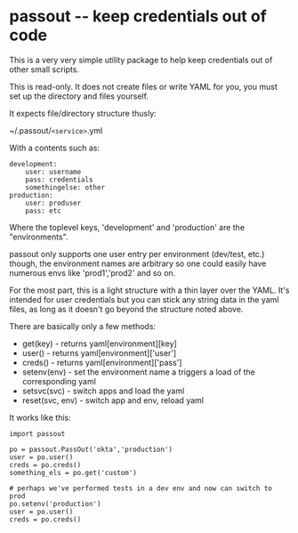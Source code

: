 passout -- keep credentials out of code
====================================

This is a very very simple utility package to help keep credentials out of other small scripts.

This is read-only. It does not create files or write YAML for you, you must set up the directory and files yourself.

It expects file/directory structure thusly:

~/.passout/`<service>`.yml

With a contents such as:

    development:
        user: username
        pass: credentials
        somethingelse: other
    production:
        user: produser
        pass: etc

Where the toplevel keys, 'development' and 'production' are the "environments".

passout only supports one user entry per environment (dev/test, etc.) though, the environment names are arbitrary so
one could easily have numerous envs like 'prod1','prod2' and so on.

For the most part, this is a light structure with a thin layer over the YAML. It's intended for user credentials but you
can stick any string data in the yaml files, as long as it doesn't go beyond the structure noted above.

There are basically only a few methods:

* get(key) - returns yaml[environment][key]
* user() - returns yaml[environment]['user']
* creds() - returns yaml[environment]['pass']
* setenv(env) - set the environment name a triggers a load of the corresponding yaml
* setsvc(svc) - switch apps and load the yaml
* reset(svc, env) - switch app and env, reload yaml

It works like this:


    import passout

    po = passout.PassOut('okta','production')
    user = po.user()
    creds = po.creds()
    something_els = po.get('custom')

    # perhaps we've performed tests in a dev env and now can switch to prod
    po.setenv('production')
    user = po.user()
    creds = po.creds()

